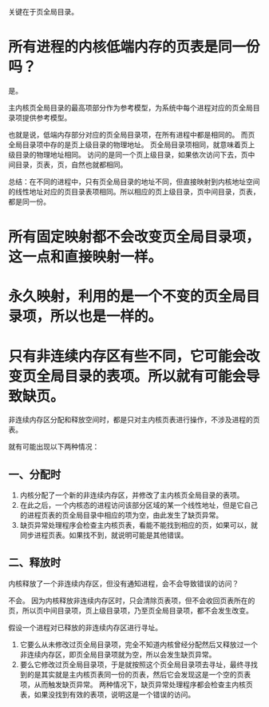 关键在于页全局目录。


# 所有进程的内核低端内存的页表是同一份吗？

是。

主内核页全局目录的最高项部分作为参考模型，为系统中每个进程对应的页全局目录项提供参考模型。

也就是说，低端内存部分对应的页全局目录项，在所有进程中都是相同的。
而页全局目录项中存的是页上级目录的物理地址。
页全局目录项相同，就意味着页上级目录的物理地址相同。
访问的是同一个页上级目录，如果依次访问下去，页中间目录，页表，页，自然也就都相同。


总结：在不同的进程中，只有页全局目录的地址不同，但直接映射到内核地址空间的线性地址对应的页目录表项相同。所以相应的页上级目录，页中间目录，页表，都是同一份。

# 所有固定映射都不会改变页全局目录项，这一点和直接映射一样。

# 永久映射，利用的是一个不变的页全局目录项，所以也是一样的。

# 只有非连续内存区有些不同，它可能会改变页全局目录的表项。所以就有可能会导致缺页。

非连续内存区分配和释放空间时，都是只对主内核页表进行操作，不涉及进程的页表。

就有可能出现以下两种情况：
## 一、分配时
1.	内核分配了一个新的非连续内存区，并修改了主内核页全局目录的表项。
2.	在此之后，一个内核态的进程访问该部分区域的某一个线性地址，但是它自己的进程页表的页全局目录中相应的项为空，由此发生了缺页异常。
3.	缺页异常处理程序会检查主内核页表，看能不能找到相应的页，如果可以，就同步进程页表。如果找不到，就说明可能是其他错误。

## 二、释放时
内核释放了一个非连续内存区，但没有通知进程，会不会导致错误的访问？

不会。
因为内核释放非连续内存区时，只会清除页表项，但不会收回页表所在的页，所以页中间目录项，页上级目录项，乃至页全局目录项，都不会发生改变。

 假设一个进程对已释放的非连续内存区进行寻址。
1. 它要么从未修改过页全局目录项，完全不知道内核曾经分配然后又释放过一个非连续内存区，即页全局目录项就为空，所以会发生缺页异常。
2. 要么它修改过页全局目录项，于是就按照这个页全局目录项去寻址，最终寻找到的是其实就是主内核页表同一份的页表，然后它会发现这是一个空的页表项，从而触发缺页异常。
两种情况下，缺页异常处理程序都会检查主内核页表，如果没找到有效的表项，说明这是一个错误的访问。
